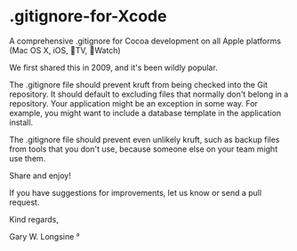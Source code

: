 # .gitignore-for-Xcode
A comprehensive .gitignore for Cocoa development on all Apple platforms (Mac OS X, iOS, TV, Watch)

We first shared this in 2009, and it's been wildly popular. 

The .gitignore file should prevent kruft from being checked into the Git repository.  It should
default to excluding files that normally don't belong in a repository. Your application might 
be an exception in some way.  For example, you might want to include a database template in the 
application install. 

The .gitignore file should prevent even unlikely kruft, such as backup files from tools that you 
don't use, because someone else on your team might use them.

Share and enjoy! 

If you have suggestions for improvements, let us know or send a pull request.  

Kind regards,

Gary W. Longsine
°
